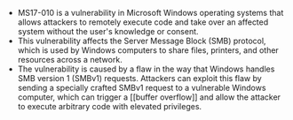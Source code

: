 - MS17-010 is a vulnerability in Microsoft Windows operating systems that allows attackers to remotely execute code and take over an affected system without the user's knowledge or consent.
- This vulnerability affects the Server Message Block (SMB) protocol, which is used by Windows computers to share files, printers, and other resources across a network.
- The vulnerability is caused by a flaw in the way that Windows handles SMB version 1 (SMBv1) requests. Attackers can exploit this flaw by sending a specially crafted SMBv1 request to a vulnerable Windows computer, which can trigger a [[buffer overflow]] and allow the attacker to execute arbitrary code with elevated privileges.
